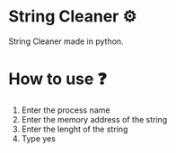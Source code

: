 # String Cleaner ⚙️
String Cleaner made in python. 

# How to use ❓
1. Enter the process name
2. Enter the memory address of the string
3. Enter the lenght of the string
4. Type yes
